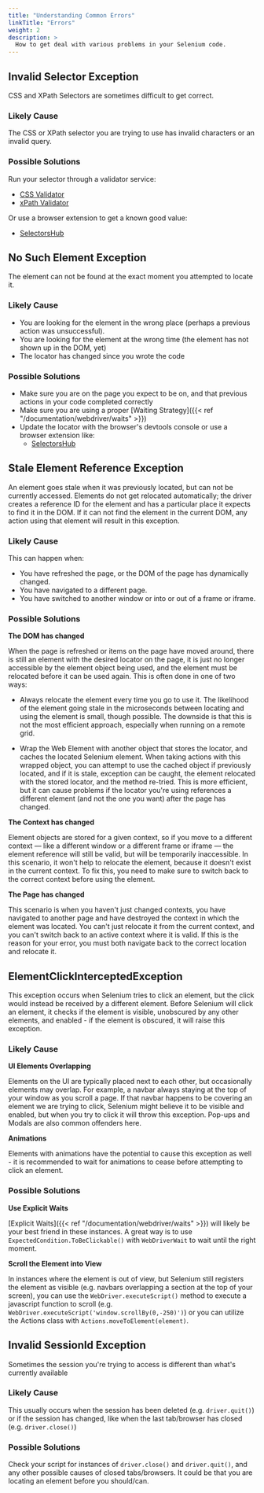 ```yaml
---
title: "Understanding Common Errors"
linkTitle: "Errors"
weight: 2
description: >
  How to get deal with various problems in your Selenium code.
---
```


## Invalid Selector Exception

CSS and XPath Selectors are sometimes difficult to get correct.

### Likely Cause

The CSS or XPath selector you are trying to use has invalid characters or an invalid query.

### Possible Solutions

Run your selector through a validator service:
* [CSS Validator](http://csslint.net/)
* [xPath Validator](http://www.freeformatter.com/xpath-tester.html)

Or use a browser extension to get a known good value:
* [SelectorsHub](https://selectorshub.com/selectorshub/)

## No Such Element Exception

The element can not be found at the exact moment you attempted to locate it.

### Likely Cause

* You are looking for the element in the wrong place (perhaps a previous action was unsuccessful).
* You are looking for the element at the wrong time (the element has not shown up in the DOM, yet)
* The locator has changed since you wrote the code

### Possible Solutions

* Make sure you are on the page you expect to be on, and that previous actions in your code completed correctly
* Make sure you are using a proper [Waiting Strategy]({{< ref "/documentation/webdriver/waits" >}})
* Update the locator with the browser's devtools console or use a browser extension like:
  * [SelectorsHub](https://selectorshub.com/selectorshub/)

## Stale Element Reference Exception 

An element goes stale when it was previously located, but can not be currently accessed.
Elements do not get relocated automatically; the driver creates a reference ID for the element and
has a particular place it expects to find it in the DOM. If it can not find the element
in the current DOM, any action using that element will result in this exception.

### Likely Cause

This can happen when:

* You have refreshed the page, or the DOM of the page has dynamically changed.
* You have navigated to a different page.
* You have switched to another window or into or out of a frame or iframe.

### Possible Solutions

**The DOM has changed**

When the page is refreshed or items on the page have moved around, there is still
an element with the desired locator on the page, it is just no longer accessible
by the element object being used, and the element must be relocated before it can be used again.
This is often done in one of two ways:

* Always relocate the element every time you go to use it. The likelihood of
the element going stale in the microseconds between locating and using the element
is small, though possible. The downside is that this is not the most efficient approach,
especially when running on a remote grid.

* Wrap the Web Element with another object that stores the locator, and caches the
located Selenium element. When taking actions with this wrapped object, you can
attempt to use the cached object if previously located, and if it is stale, exception
can be caught, the element relocated with the stored locator, and the method re-tried.
This is more efficient, but it can cause problems if the locator you're using
references a different element (and not the one you want) after the page has changed.

**The Context has changed**

Element objects are stored for a given context, so if you move to a different context —
like a different window or a different frame or iframe — the element reference will
still be valid, but will be temporarily inaccessible. In this scenario, it won't
help to relocate the element, because it doesn't exist in the current context.
To fix this, you need to make sure to switch back to the correct context before using the element. 

**The Page has changed**

This scenario is when you haven't just changed contexts, you have navigated to another page
and have destroyed the context in which the element was located. 
You can't just relocate it from the current context,
and you can't switch back to an active context where it is valid. If this is the reason
for your error, you must both navigate back to the correct location and relocate it.

## ElementClickInterceptedException

This exception occurs when Selenium tries to click an element, but the click would instead 
be received by a different element. Before Selenium will click an element, it checks if the 
element is visible, unobscured by any other elements, and enabled - if the element is obscured, 
it will raise this exception.

### Likely Cause

**UI Elements Overlapping** 

Elements on the UI are typically placed next to each other, but occasionally elements may overlap. 
For example, a navbar always staying at the top of your window as you scroll a page. If that navbar 
happens to be covering an element we are trying to click, Selenium might believe it to be visible 
and enabled, but when you try to click it will throw this exception. Pop-ups and Modals are also 
common offenders here.

**Animations** 

Elements with animations have the potential to cause this exception as well - it is recommended to 
wait for animations to cease before attempting to click an element.

### Possible Solutions

**Use Explicit Waits** 

[Explicit Waits]({{< ref "/documentation/webdriver/waits" >}}) will likely be your best friend in these instances. 
A great way is to use `ExpectedCondition.ToBeClickable()` with `WebDriverWait` to wait until the right moment.

**Scroll the Element into View** 

In instances where the element is out of view, but Selenium still registers the element as visible 
(e.g. navbars overlapping a section at the top of your screen), you can use the `WebDriver.executeScript()` 
method to execute a javascript function to scroll (e.g. `WebDriver.executeScript('window.scrollBy(0,-250)')`) 
or you can utilize the Actions class with `Actions.moveToElement(element)`.

## Invalid SessionId Exception

Sometimes the session you're trying to access is different than what's currently available

### Likely Cause

This usually occurs when the session has been deleted (e.g. `driver.quit()`) or if the session has changed, 
like when the last tab/browser has closed (e.g. `driver.close()`)

### Possible Solutions

Check your script for instances of `driver.close()` and `driver.quit()`, and any other possible causes of closed 
tabs/browsers. It could be that you are locating an element before you should/can.
